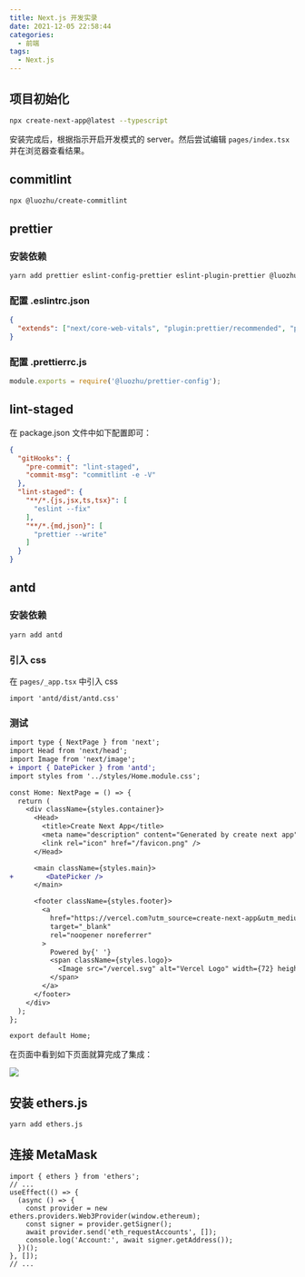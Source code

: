 ```yaml
---
title: Next.js 开发实录
date: 2021-12-05 22:58:44
categories:
  - 前端
tags:
  - Next.js
---
```


## 项目初始化

```sh
npx create-next-app@latest --typescript
```

安装完成后，根据指示开启开发模式的 server。然后尝试编辑 `pages/index.tsx` 并在浏览器查看结果。

## commitlint

```sh
npx @luozhu/create-commitlint
```

## prettier

### 安装依赖

```sh
yarn add prettier eslint-config-prettier eslint-plugin-prettier @luozhu/prettier-config -D
```

### 配置 .eslintrc.json

```json
{
  "extends": ["next/core-web-vitals", "plugin:prettier/recommended", "prettier"]
}
```

### 配置 .prettierrc.js

```js
module.exports = require('@luozhu/prettier-config');
```

## lint-staged

在 package.json 文件中如下配置即可：

```json
{
  "gitHooks": {
    "pre-commit": "lint-staged",
    "commit-msg": "commitlint -e -V"
  },
  "lint-staged": {
    "**/*.{js,jsx,ts,tsx}": [
      "eslint --fix"
    ],
    "**/*.{md,json}": [
      "prettier --write"
    ]
  }
}
```

## antd

### 安装依赖

```sh
yarn add antd
```

### 引入 css

在 `pages/_app.tsx` 中引入 css

```tsx
import 'antd/dist/antd.css'
```

### 测试

```diff
import type { NextPage } from 'next';
import Head from 'next/head';
import Image from 'next/image';
+ import { DatePicker } from 'antd';
import styles from '../styles/Home.module.css';

const Home: NextPage = () => {
  return (
    <div className={styles.container}>
      <Head>
        <title>Create Next App</title>
        <meta name="description" content="Generated by create next app" />
        <link rel="icon" href="/favicon.png" />
      </Head>

      <main className={styles.main}>
+        <DatePicker />
      </main>

      <footer className={styles.footer}>
        <a
          href="https://vercel.com?utm_source=create-next-app&utm_medium=default-template&utm_campaign=create-next-app"
          target="_blank"
          rel="noopener noreferrer"
        >
          Powered by{' '}
          <span className={styles.logo}>
            <Image src="/vercel.svg" alt="Vercel Logo" width={72} height={16} />
          </span>
        </a>
      </footer>
    </div>
  );
};

export default Home;
```

在页面中看到如下页面就算完成了集成：

![](https://cdn.jsdelivr.net/gh/youngjuning/images/202112060018376.png)

## 安装 ethers.js

```sh
yarn add ethers.js
```

## 连接 MetaMask

```tsx
import { ethers } from 'ethers';
// ...
useEffect(() => {
  (async () => {
    const provider = new ethers.providers.Web3Provider(window.ethereum);
    const signer = provider.getSigner();
    await provider.send('eth_requestAccounts', []);
    console.log('Account:', await signer.getAddress());
  })();
}, []);
// ...
```

